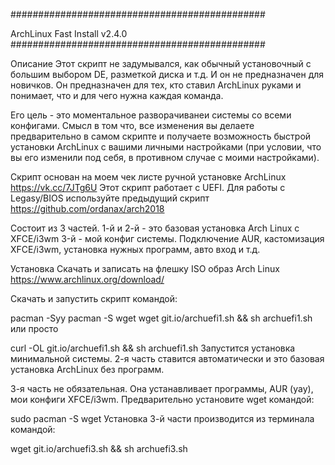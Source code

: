 ##############################################

ArchLinux Fast Install v2.4.0
##############################################

Описание
Этот скрипт не задумывался, как обычный установочный с большим выбором DE, разметкой диска и т.д. И он не предназначен для новичков. Он предназначен для тех, кто ставил ArchLinux руками и понимает, что и для чего нужна каждая команда.

Его цель - это моментальное разворачиванеи системы со всеми конфигами. Смысл в том что, все изменения вы делаете предварительно в самом скрипте и получаете возможность быстрой установки ArchLinux с вашими личными настройками (при условии, что вы его изменили под себя, в противном случае с моими настройками).

Cкрипт основан на моем чек листе ручной установке ArchLinux https://vk.cc/7JTg6U Этот скрипт работает с UEFI. Для работы с Legasy/BIOS используйте предыдущий скрипт https://github.com/ordanax/arch2018

Cостоит из 3 частей.
1-й и 2-й - это базовая установка Arch Linux c XFCE/i3wm
3-й - мой конфиг системы. Подключение AUR, кастомизация XFCE/i3wm, установка нужных программ, авто вход и т.д.

Установка
Скачать и записать на флешку ISO образ Arch Linux https://www.archlinux.org/download/

Скачать и запустить скрипт командой:

pacman -Syy
pacman -S wget
wget git.io/archuefi1.sh && sh archuefi1.sh
или просто

curl -OL git.io/archuefi1.sh && sh archuefi1.sh
Запустится установка минимальной системы. 2-я часть ставится автоматически и это базовая установка ArchLinux без программ.

3-я часть не обязательная. Она устанавливает программы, AUR (yay), мои конфиги XFCE/i3wm. Предварительно установите wget командой:

sudo pacman -S wget
Установка 3-й части производится из терминала командой:

wget git.io/archuefi3.sh && sh archuefi3.sh
